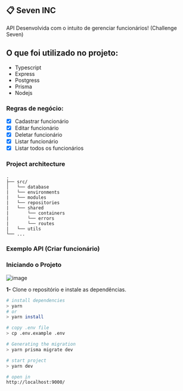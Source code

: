 ## 📋 Seven INC

API Desenvolvida com o intuito de gerenciar funcionários! (Challenge Seven)

## O que foi utilizado no projeto:

- Typescript
- Express
- Postgress
- Prisma
- Nodejs

### Regras de negócio:

- [x] Cadastrar funcionário
- [x] Editar funcionário
- [x] Deletar funcionário
- [x] Listar funcionário
- [x] Listar todos os funcionários

### Project architecture

```
.
├── src/
│   └── database
|   └── environments
|   └── modules
|   └── repositories
|   └── shared
|       └── containers
|       └── errors
|       └── routes
|   └── utils
└── ...
```

### Exemplo API (Criar funcionário)

### Iniciando o Projeto

![image](https://user-images.githubusercontent.com/92350736/189468078-6a5689d6-63a9-48c9-a825-4599621299ce.png)

**1-** Clone o repositório e instale as dependências.
```sh
# install dependencies
> yarn
# or
> yarn install

# copy .env file
> cp .env.example .env

# Generating the migration
> yarn prisma migrate dev

# start project
> yarn dev

# open in
http://localhost:9000/
```
